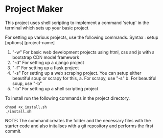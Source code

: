 Project Maker
=============

This project uses shell scripting to implement a command 'setup' in the terminal which sets up your basic project.

For setting up various projects, use the following commands.
Syntax : setup [options] [project-name]

1. "-w" For basic web development projects using html, css and js with a bootstrap CDN model framework
2. "-d" For setting up a django project
3. "-f" For setting up a flask project
4. "-s" For setting up a web scraping project. You can setup either beautiful soup or scrapy for this,
        a. For scrapy, use "-s"
        b. For beautiful soup, use "-b"
5. "-b" For setting up a shell scripting project

To install run the following commands in the project directory.
```
chmod +x install.sh
./install.sh
```

NOTE: The command creates the folder and the necessary files with the starter code and also initalises with a git repository and performs the first commit.
